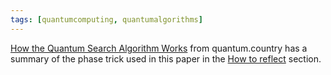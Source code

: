 ```yaml
---
tags: [quantumcomputing, quantumalgorithms]
---
```


[How the Quantum Search Algorithm Works](https://quantum.country/search) from quantum.country has a summary of the phase trick used in this paper in the [How to reflect](https://quantum.country/search#how-to-reflect-about-the-s-and-E-states) section.
